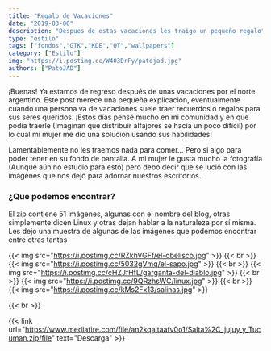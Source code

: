 ```yaml
---
title: "Regalo de Vacaciones"
date: "2019-03-06"
description: "Despues de estas vacaciones les traigo un pequeño regalo"
type: "estilo"
tags: ["fondos","GTK","KDE","QT","wallpapers"]
category: ["Estilo"]
img: "https://i.postimg.cc/W403DrFy/patojad.jpg"
authors: ["PatoJAD"]
---
```


¡Buenas! Ya estamos de regreso después de unas vacaciones por el norte argentino. Este post merece una pequeña explicación, eventualmente cuando una persona va de vacaciones suele traer recuerdos o regalos para sus seres queridos. ¡Estos días pensé mucho en mi comunidad y en que podía traerle (Imaginan que distribuir alfajores se hacía un poco difícil) por lo cual mi mujer me dio una solución usando sus habilidades!

Lamentablemente no les traemos nada para comer... Pero si algo para poder tener en su fondo de pantalla. A mi mujer le gusta mucho la fotografía (Aunque aún no estudio para esto) pero debo decir que se lució con las imágenes que nos dejó para adornar nuestros escritorios.

### ¿Que podemos encontrar?

El zip contiene 51 imágenes, algunas con el nombre del blog, otras simplemente dicen Linux y otras dejan hablar a la naturaleza por sí misma. Les dejo una muestra de algunas de las imágenes que podemos encontrar entre otras tantas

{{< img src="https://i.postimg.cc/RZkhVGFf/el-obelisco.jpg" >}}
{{< br >}}
{{< img src="https://i.postimg.cc/5032gVmq/el-sapo.jpg" >}}
{{< br >}}
{{< img src="https://i.postimg.cc/cHZJfHfL/garganta-del-diablo.jpg" >}}
{{< br >}}
{{< img src="https://i.postimg.cc/9QRzhsWC/linux.jpg" >}}
{{< br >}}
{{< img src="https://i.postimg.cc/kMs2Fx13/salinas.jpg" >}}

{{< br >}}

{{< link url="https://www.mediafire.com/file/an2kqaitaafv0o1/Salta%2C_jujuy_y_Tucuman.zip/file" text="Descarga" >}}
